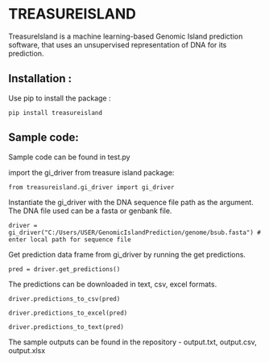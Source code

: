 # TREASUREISLAND

TreasureIsland is a machine learning-based Genomic Island prediction software, that uses an unsupervised representation of DNA for its prediction.

## Installation :

Use pip to install the package :

    pip install treasureisland

## Sample code:

Sample code can be found in test.py 

import the gi_driver from treasure island package:

    from treasureisland.gi_driver import gi_driver 

Instantiate the gi_driver with the DNA sequence file path as the argument. 
The DNA file used can be a fasta or genbank file.

    driver = gi_driver("C:/Users/USER/GenomicIslandPrediction/genome/bsub.fasta") # enter local path for sequence file

Get prediction data frame from gi_driver by running the get predictions.

    pred = driver.get_predictions()

The predictions can be downloaded in text, csv, excel formats.

    driver.predictions_to_csv(pred)

    driver.predictions_to_excel(pred)

    driver.predictions_to_text(pred)

The sample outputs can be found in the repository - output.txt, output.csv, output.xlsx 




